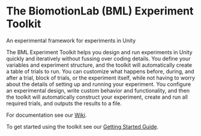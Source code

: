 # The BiomotionLab (BML) Experiment Toolkit

An experimental framework for experiments in Unity

The BML Experiment Toolkit helps you design and run experiments in Unity quickly and iteratively without fussing over coding details. You define your variables and experiment structure, and the toolkit will automatically create a table of trials to run. You can customize what happens before, during, and after a trial, block of trials, or the experiment itself, while not having to worry about the details of setting up and running your experiment. You configure an experimental design, write custom behavior and functionality, and then the toolkit will automatically construct your experiment, create and run all required trials, and outputs the results to a file.

For documentation see our [Wiki](https://github.com/BioMotionLab/BML_TUX/wiki).

To get started using the toolkit see our [Getting Started Guide](https://github.com/BioMotionLab/BML_TUX/wiki/Getting-Started).